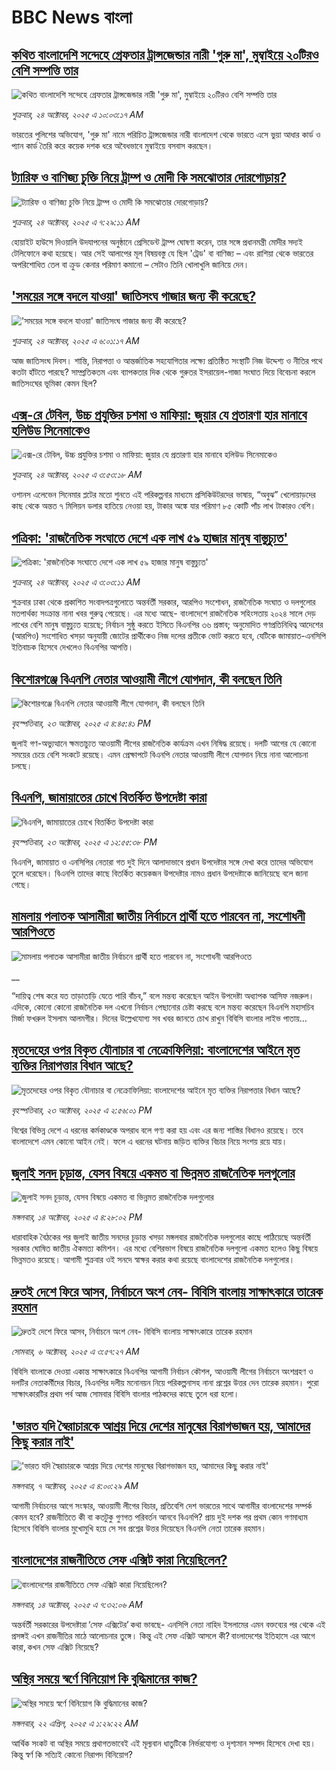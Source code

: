 # BBC News বাংলা## [কথিত বাংলাদেশি সন্দেহে গ্রেফতার ট্রান্সজেন্ডার নারী 'গুরু মা', মুম্বাইয়ে ২০টিরও বেশি সম্পত্তি তার](https://www.bbc.com/bengali/articles/c5ypgzlee5do?at_medium=RSS&at_campaign=rss?at_campaign=githubrss)![কথিত বাংলাদেশি সন্দেহে গ্রেফতার ট্রান্সজেন্ডার নারী 'গুরু মা', মুম্বাইয়ে ২০টিরও বেশি সম্পত্তি তার](https://ichef.bbci.co.uk/ace/ws/240/cpsprodpb/0eb7/live/039b6490-b0b5-11f0-aa13-0b0479f6f42a.jpg)_শুক্রবার, ২৪ অক্টোবর, ২০২৫ এ ১০:০৩:১৭ AM_ভারতের পুলিশের অভিযোগ, 'গুরু মা' নামে পরিচিত ট্রান্সজেন্ডার নারী বাংলাদেশ থেকে ভারতে এসে ভুয়া আধার কার্ড ও প্যান কার্ড তৈরি করে কয়েক দশক ধরে অবৈধভাবে মুম্বাইয়ে বসবাস করছেন।## [ট্যারিফ ও বাণিজ্য চুক্তি নিয়ে ট্রাম্প ও মোদী কি সমঝোতার দোরগোড়ায়?](https://www.bbc.com/bengali/articles/c20e91ggxz8o?at_medium=RSS&at_campaign=rss?at_campaign=githubrss)![ট্যারিফ ও বাণিজ্য চুক্তি নিয়ে ট্রাম্প ও মোদী কি সমঝোতার দোরগোড়ায়?](https://ichef.bbci.co.uk/ace/ws/240/cpsprodpb/c45a/live/56382310-b005-11f0-ba75-093eca1ac29b.jpg)_শুক্রবার, ২৪ অক্টোবর, ২০২৫ এ ৭:২৯:১১ AM_হোয়াইট হাউসে দিওয়ালি উদযাপনের অনুষ্ঠানে প্রেসিডেন্ট ট্রাম্প ঘোষণা করেন, তার সঙ্গে প্রধানমন্ত্রী মোদীর সদ্যই টেলিফোনে কথা হয়েছে। আর সেই আলাপের মূল বিষয়বস্তু যে ছিল 'ট্রেড' বা বাণিজ্য – এবং রাশিয়া থেকে ভারতের অপরিশোধিত তেল বা ক্রুড কেনার পরিমাণ কমানো – সেটাও তিনি খোলাখুলি জানিয়ে দেন।## ['সময়ের সঙ্গে বদলে যাওয়া' জাতিসংঘ গাজার জন্য কী করেছে?](https://www.bbc.com/bengali/articles/cddre3yn5j7o?at_medium=RSS&at_campaign=rss?at_campaign=githubrss)!['সময়ের সঙ্গে বদলে যাওয়া' জাতিসংঘ গাজার জন্য কী করেছে?](https://ichef.bbci.co.uk/ace/ws/240/cpsprodpb/b9f2/live/23a0ea40-b03c-11f0-aa13-0b0479f6f42a.jpg)_শুক্রবার, ২৪ অক্টোবর, ২০২৫ এ ৬:০১:১৭ AM_আজ জাতিসংঘ দিবস। শান্তি, নিরাপত্তা ও আন্তর্জাতিক সহযোগিতার লক্ষ্যে প্রতিষ্ঠিত সংস্থাটি নিজ উদ্দেশ্য ও নীতির পথে কতটা হাঁটতে পারছে? সাম্প্রতিকতম এবং ব্যাপকতার দিক থেকে গুরুতর ইসরায়েল-গাজা সংঘাত দিয়ে বিবেচনা করলে জাতিসংঘের ভূমিকা কেমন ছিল?## [এক্স-রে টেবিল, উচ্চ প্রযুক্তির চশমা ও মাফিয়া: জুয়ার যে প্রতারণা হার মানাবে হলিউড সিনেমাকেও](https://www.bbc.com/bengali/articles/cgjdlzdx3nlo?at_medium=RSS&at_campaign=rss?at_campaign=githubrss)![এক্স-রে টেবিল, উচ্চ প্রযুক্তির চশমা ও মাফিয়া: জুয়ার যে প্রতারণা হার মানাবে হলিউড সিনেমাকেও](https://ichef.bbci.co.uk/ace/ws/240/cpsprodpb/708b/live/40a0bf10-b089-11f0-ba75-093eca1ac29b.jpg)_শুক্রবার, ২৪ অক্টোবর, ২০২৫ এ ৩:৫৩:১৮ AM_ওশানস এলেভেন সিনেমার প্লটের মতো শুনতে এই পরিকল্পনার মাধ্যমে প্রসিকিউটরদের ভাষায়, “অবুঝ” খেলোয়াড়দের কাছ থেকে অন্তত ৭ মিলিয়ন ডলার হাতিয়ে নেওয়া হয়, টাকার অঙ্কে যার পরিমাণ ৮৫ কোটি পাঁচ লাখ টাকারও বেশি।## [পত্রিকা: 'রাজনৈতিক সংঘাতে দেশে এক লাখ ৫৯ হাজার মানুষ বাস্তুচ্যুত'](https://www.bbc.com/bengali/articles/cx2p04n3pp7o?at_medium=RSS&at_campaign=rss?at_campaign=githubrss)![পত্রিকা: 'রাজনৈতিক সংঘাতে দেশে এক লাখ ৫৯ হাজার মানুষ বাস্তুচ্যুত'](https://ichef.bbci.co.uk/ace/ws/240/cpsprodpb/79a3/live/89202e30-b082-11f0-b122-dbf2284abef3.jpg)_শুক্রবার, ২৪ অক্টোবর, ২০২৫ এ ৩:০৩:১১ AM_শুক্রবার ঢাকা থেকে প্রকাশিত সংবাদপত্রগুলোতে অন্তর্বর্তী সরকার, আরপিও সংশোধন, রাজনৈতিক সংঘাত ও দলগুলোর মতপার্থক্য সংক্রান্ত নানা খবর গুরুত্ব পেয়েছে। এর মধ্যে আছে- বাংলাদেশে রাজনৈতিক সহিংসতায় ২০২৪ সালে দেড় লাখের বেশি মানুষ বাস্তুচ্যুত হয়েছে; নির্বাচন সুষ্ঠু করতে ইসিতে বিএনপির ৩৬ প্রস্তাব; অনুমোদিত গণপ্রতিনিধিত্ব আদেশের (আরপিও) সংশোধিত খসড়া অনুযায়ী জোটের প্রার্থীকেও নিজ দলের প্রতীকে ভোট করতে হবে, যেটিকে জামায়াত-এনসিপি ইতিবাচক হিসেবে দেখলেও বিএনপির আপত্তি।## [কিশোরগঞ্জে বিএনপি নেতার আওয়ামী লীগে যোগদান, কী বলছেন তিনি](https://www.bbc.com/bengali/articles/c93x4l35yk2o?at_medium=RSS&at_campaign=rss?at_campaign=githubrss)![কিশোরগঞ্জে বিএনপি নেতার আওয়ামী লীগে যোগদান, কী বলছেন তিনি](https://ichef.bbci.co.uk/ace/ws/240/cpsprodpb/4def/live/ef0afae0-b028-11f0-a375-75de819286d1.jpg)_বৃহস্পতিবার, ২৩ অক্টোবর, ২০২৫ এ ৪:৪৫:৪১ PM_জুলাই গণ-অভ্যুত্থানে ক্ষমতাচ্যুত আওয়ামী লীগের রাজনৈতিক কার্যক্রম এখন নিষিদ্ধ রয়েছে। দলটি আগের যে কোনো সময়ের চেয়ে বেশি সংকটে রয়েছে। এমন প্রেক্ষাপটে বিএনপি নেতার আওয়ামী লীগে যোগদান নিয়ে নানা আলোচনা চলছে।## [বিএনপি, জামায়াতের চোখে বিতর্কিত উপদেষ্টা কারা](https://www.bbc.com/bengali/articles/c2emwre0rgwo?at_medium=RSS&at_campaign=rss?at_campaign=githubrss)![বিএনপি, জামায়াতের চোখে বিতর্কিত উপদেষ্টা কারা](https://ichef.bbci.co.uk/ace/ws/240/cpsprodpb/028c/live/7f2b96d0-b00a-11f0-b2a1-6f537f66f9aa.jpg)_বৃহস্পতিবার, ২৩ অক্টোবর, ২০২৫ এ ১২:৫৫:৩৮ PM_বিএনপি, জামায়াত ও এনসিপির নেতারা গত দুই দিনে আলাদাভাবে প্রধান উপদেষ্টার সঙ্গে দেখা করে তাদের অভিযোগ তুলে ধরেছেন। বিএনপি তাদের কাছে বিতর্কিত কয়েকজন উপদেষ্টার নামও প্রধান উপদেষ্টাকে জানিয়েছে বলে জানা গেছে।## [মামলায় পলাতক আসামীরা জাতীয় নির্বাচনে প্রার্থী হতে পারবেন না, সংশোধনী আরপিওতে](https://www.bbc.co.uk/bengali/live/clyz155jr14t?at_medium=RSS&at_campaign=rss?at_campaign=githubrss)![মামলায় পলাতক আসামীরা জাতীয় নির্বাচনে প্রার্থী হতে পারবেন না, সংশোধনী আরপিওতে](https://ichef.bbci.co.uk/ace/standard/240/cpsprodpb/d04d/live/e7942360-b021-11f0-b2a1-6f537f66f9aa.jpg)__“দায়িত্ব শেষ করে যত তাড়াতাড়ি যেতে পারি বাঁচব,” বলে মন্তব্য করেছেন আইন উপদেষ্টা অধ্যাপক আসিফ নজরুল। এদিকে, কোনো কোনো রাজনৈতিক দল এখনো নির্বাচন পেছানোর চেষ্টা করছে বলে মন্তব্য করেছেন বিএনপি মহাসচিব মির্জা ফখরুল ইসলাম আলমগীর। দিনের উল্লেখযোগ্য সব খবর জানতে চোখ রাখুন বিবিসি বাংলার লাইভ পাতায়...## [মৃতদেহের ওপর বিকৃত যৌনাচার বা নেক্রোফিলিয়া: বাংলাদেশের আইনে মৃত ব্যক্তির নিরাপত্তার বিধান আছে?](https://www.bbc.com/bengali/articles/c30vqd5mg5yo?at_medium=RSS&at_campaign=rss?at_campaign=githubrss)![মৃতদেহের ওপর বিকৃত যৌনাচার বা নেক্রোফিলিয়া: বাংলাদেশের আইনে মৃত ব্যক্তির নিরাপত্তার বিধান আছে?](https://ichef.bbci.co.uk/ace/ws/240/cpsprodpb/e872/live/084ae950-aff9-11f0-ba75-093eca1ac29b.jpg)_বৃহস্পতিবার, ২৩ অক্টোবর, ২০২৫ এ ২:৫৬:০১ PM_বিশ্বের বিভিন্ন দেশে এ ধরনের কর্মকাণ্ডকে অপরাধ বলে গণ্য করা হয় এবং এর জন্য শাস্তির বিধানও রয়েছে। তবে বাংলাদেশে এমন কোনো আইন নেই। ফলে এ ধরনের ঘটনায় জড়িত ব্যক্তির বিচার নিয়ে সংশয় রয়ে যায়।## [জুলাই সনদ চূড়ান্ত, যেসব বিষয়ে একমত বা ভিন্নমত রাজনৈতিক দলগুলোর](https://www.bbc.com/bengali/articles/c797nzlnel8o?at_medium=RSS&at_campaign=rss?at_campaign=githubrss)![জুলাই সনদ চূড়ান্ত, যেসব বিষয়ে একমত বা ভিন্নমত রাজনৈতিক দলগুলোর](https://ichef.bbci.co.uk/ace/ws/240/cpsprodpb/768b/live/7e156a40-a917-11f0-92db-77261a15b9d2.jpg)_মঙ্গলবার, ১৪ অক্টোবর, ২০২৫ এ ৪:২৮:০২ PM_ধারাবাহিক বৈঠকের পর জুলাই জাতীয় সনদের চূড়ান্ত খসড়া মঙ্গলবার রাজনৈতিক দলগুলোর কাছে পাঠিয়েছে অন্তর্বর্তী সরকার ঘোষিত জাতীয় ঐকমত্য কমিশন। এর মধ্যে বেশিরভাগ বিষয়ে রাজনৈতিক দলগুলো একমত হলেও কিছু বিষয়ে ভিন্নমতও রয়েছে। আগামী শুক্রবার ওই সনদে স্বাক্ষর করার কথা রয়েছে বাংলাদেশের রাজনৈতিক দলগুলোর।## [দ্রুতই দেশে ফিরে আসব, নির্বাচনে অংশ নেব- বিবিসি বাংলায় সাক্ষাৎকারে তারেক রহমান](https://www.bbc.com/bengali/articles/cx2nv1jdk35o?at_medium=RSS&at_campaign=rss?at_campaign=githubrss)![দ্রুতই দেশে ফিরে আসব, নির্বাচনে অংশ নেব- বিবিসি বাংলায় সাক্ষাৎকারে তারেক রহমান](https://ichef.bbci.co.uk/ace/ws/240/cpsprodpb/546c/live/8ca02b60-a217-11f0-80f5-61832317d528.png)_সোমবার, ৬ অক্টোবর, ২০২৫ এ ৩:৫৭:২৭ AM_বিবিসি বাংলাকে দেওয়া একান্ত সাক্ষাৎকারে বিএনপির আগামী নির্বাচন কৌশল, আওয়ামী লীগের নির্বাচনে অংশগ্রহণ ও দলটির নেতাকর্মীদের বিচার, বিএনপির দলীয় মনোনয়ন নিয়ে পরিকল্পনাসহ নানা প্রশ্নের উত্তর দেন তারেক রহমান। পুরো সাক্ষাৎকারটির প্রথম পর্ব আজ সোমবার বিবিসি বাংলার পাঠকদের কাছে তুলে ধরা হলো।## ['ভারত যদি স্বৈরাচারকে আশ্রয় দিয়ে দেশের মানুষের বিরাগভাজন হয়,  আমাদের কিছু করার নাই'](https://www.bbc.com/bengali/articles/cvgq7ykkrg2o?at_medium=RSS&at_campaign=rss?at_campaign=githubrss)!['ভারত যদি স্বৈরাচারকে আশ্রয় দিয়ে দেশের মানুষের বিরাগভাজন হয়,  আমাদের কিছু করার নাই'](https://ichef.bbci.co.uk/ace/ws/240/cpsprodpb/182b/live/06be7120-a1fc-11f0-947b-6b8b23372a50.png)_মঙ্গলবার, ৭ অক্টোবর, ২০২৫ এ ৪:০০:২৯ AM_আগামী নির্বাচনের আগে সংস্কার, আওয়ামী লীগের বিচার, প্রতিবেশি দেশ ভারতের সাথে আগামীর বাংলাদেশের সম্পর্ক কেমন হবে? রাজনীতিতে কী বা কতটুকু গুণগত পরিবর্তন আনবে বিএনপি?  প্রায় দুই দশক পর প্রথম কোন গণমাধ্যম হিসেবে বিবিসি বাংলার মুখোমুখি হয়ে সে সব প্রশ্নের উত্তর দিয়েছেন বিএনপি নেতা তারেক রহমান।## [বাংলাদেশের রাজনীতিতে সেফ এক্সিট কারা নিয়েছিলেন?](https://www.bbc.com/bengali/articles/c0kp4nl52zpo?at_medium=RSS&at_campaign=rss?at_campaign=githubrss)![বাংলাদেশের রাজনীতিতে সেফ এক্সিট কারা নিয়েছিলেন?](https://ichef.bbci.co.uk/ace/ws/240/cpsprodpb/14e3/live/2a5297e0-a83e-11f0-92db-77261a15b9d2.jpg)_মঙ্গলবার, ১৪ অক্টোবর, ২০২৫ এ ৭:৩২:০৬ AM_অন্তর্বর্তী সরকারের উপদেষ্টারা ‘সেফ এক্সিটের’ কথা ভাবছে- এনসিপি নেতা নাহিদ ইসলামের এমন বক্তব্যের পর থেকে এই প্রসঙ্গই এখন রাজনীতির মাঠে আলোচনার তুঙ্গে। কিন্তু এই সেফ এক্সিট আসলে কী? বাংলাদেশের ইতিহাসে এর আগে কারা, কখন সেফ এক্সিট নিয়েছে?## [অস্থির সময়ে স্বর্ণে বিনিয়োগ কি বুদ্ধিমানের কাজ?](https://www.bbc.com/bengali/articles/czjn44p23vvo?at_medium=RSS&at_campaign=rss?at_campaign=githubrss)![অস্থির সময়ে স্বর্ণে বিনিয়োগ কি বুদ্ধিমানের কাজ?](https://ichef.bbci.co.uk/ace/ws/240/cpsprodpb/9a35/live/dc381a70-16a3-11f0-8a1e-3ff815141b98.jpg)_মঙ্গলবার, ২২ এপ্রিল, ২০২৫ এ ১:২৯:২২ AM_আর্থিক সংকট বা অস্থির সময়ে প্রথাগতভাবেই এই মূল্যবান ধাতুটিকে নির্ভরযোগ্য ও দৃশ্যমান সম্পদ হিসেবে দেখা হয়। কিন্তু স্বর্ণ কি সত্যিই কোনো নিরাপদ বিনিয়োগ?